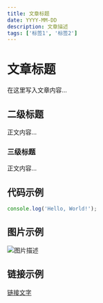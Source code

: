 ```yaml
---
title: 文章标题
date: YYYY-MM-DD
description: 文章描述
tags: ['标签1', '标签2']
---
```


# 文章标题

在这里写入文章内容...

## 二级标题

正文内容...

### 三级标题

正文内容...

## 代码示例

```javascript
console.log('Hello, World!');
```

## 图片示例

![图片描述](图片URL)

## 链接示例

[链接文字](链接URL)
